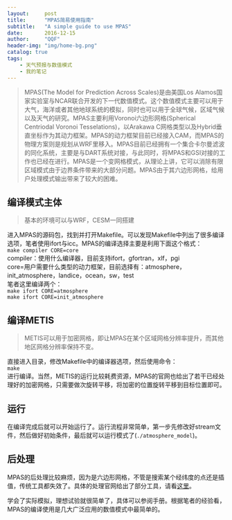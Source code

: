 ```yaml
---
layout:     post
title:      "MPAS简易使用指南"
subtitle:   "A simple guide to use MPAS"
date:       2016-12-15
author:     "QQF"
header-img: "img/home-bg.png"
catalog: true
tags:
    - 天气预报与数值模式
    - 我的笔记
---
```


> MPAS(The Model for Prediction Across Scales)是由美国Los Alamos国家实验室与NCAR联合开发的下一代数值模式。这个数值模式主要可以用于大气，海洋或者其他地球系统的模拟，同时也可以用于全球气候，区域气候以及天气的研究。MPAS主要利用Voronoi六边形网格(Spherical Centriodal Voronoi Tesselations)，以Arakawa C网格类型以及Hybrid垂直坐标作为其动力框架。MPAS的动力框架目前已经接入CAM，而MPAS的物理方案则是规划从WRF里移入。MPAS目前已经拥有一个集合卡尔曼滤波的同化系统，主要是与DART系统对接，与此同时，将MPAS和GSI对接的工作也已经在进行。MPAS是一个变网格模式，从理论上讲，它可以消除有限区域模式由于边界条件带来的大部分问题。MPAS由于其六边形网格，给用户处理模式输出带来了较大的困难。

## 编译模式主体

> 基本的环境可以与WRF，CESM一同搭建

进入MPAS的源码包，找到并打开Makefile。可以发现Makefile中列出了很多编译选项，笔者使用ifort与icc。MPAS的编译选择主要是利用下面这个格式：<br/>
`make compiler CORE=core`<br/>
compiler：使用什么编译器，目前支持ifort，gfortran，xlf，pgi<br/>
core=用户需要什么类型的动力框架，目前选择有：atmosphere，init_atmosphere，landice，ocean，sw，test<br/>
笔者这里编译两个：<br/>
`make ifort CORE=atmosphere`<br/>
`make ifort CORE=init_atmosphere`

## 编译METIS
> METIS可以用于加密网格，即让MPAS在某个区域网格分辨率提升，而其他地区网格分辨率保持不变。

直接进入目录，修改Makefile中的编译器选项，然后使用命令：<br/>
`make`<br/>
进行编译。当然，METIS的运行比较耗费资源，MPAS的官网也给出了若干已经处理好的加密网格，只需要做次旋转平移，将加密的位置旋转平移到目标位置即可。

## 运行
在编译完成后就可以开始运行了。运行流程非常简单，第一步先修改好stream文件，然后做好初始条件，最后就可以运行模式了(`./atmosphere_model`)。

## 后处理
MPAS的后处理比较麻烦，因为是六边形网格，不管是搜索某个经纬度的点还是插值，传统工具都失效了。具体的处理官网给出了部分工具，请看[这里](https://mpas-dev.github.io/)。


学会了实际模拟，理想试验就很简单了，具体可以参阅手册。根据笔者的经验看，MPAS的编译使用是几大广泛应用的数值模式中最简单的。